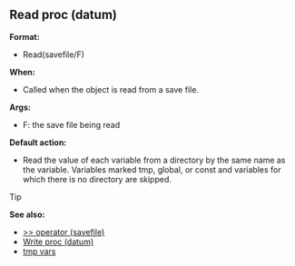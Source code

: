 ## Read proc (datum)

**Format:**
+   Read(savefile/F)

**When:**
+   Called when the object is read from a save file.

**Args:**
+   F: the save file being read

**Default action:**
+   Read the value of each variable from a directory by the same name as
    the variable. Variables marked tmp, global, or const and variables
    for which there is no directory are skipped.

> [!TIP] 
> **See also:**
> +   [>> operator (savefile)](/ref/savefile/operator/%3e%3e.md) 
> +   [Write proc (datum)](/ref/datum/proc/Write.md) 
> +   [tmp vars](/ref/var/tmp.md)
